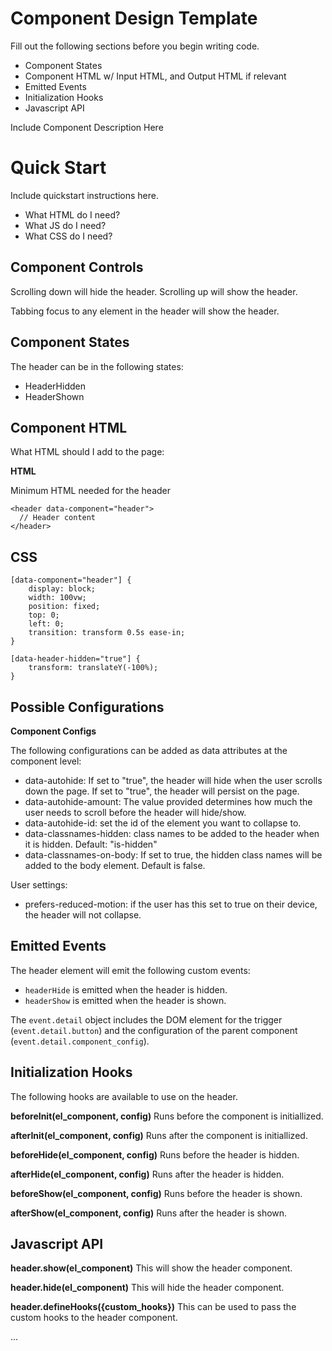 # Component Design Template
Fill out the following sections before you begin writing code.
- Component States
- Component HTML w/ Input HTML, and Output HTML if relevant
- Emitted Events
- Initialization Hooks
- Javascript API

Include Component Description Here

# Quick Start
Include quickstart instructions here.
- What HTML do I need?
- What JS do I need?
- What CSS do I need?


## Component Controls
Scrolling down will hide the header.
Scrolling up will show the header.

Tabbing focus to any element in the header will show the header.


## Component States
The header can be in the following states:

- HeaderHidden 
- HeaderShown 

## Component HTML

What HTML should I add to the page:


**HTML**

Minimum HTML needed for the header

```
<header data-component="header">
  // Header content
</header>
```

## CSS

```
[data-component="header"] {
    display: block;
    width: 100vw;
    position: fixed;
    top: 0;
    left: 0;
    transition: transform 0.5s ease-in;
}

[data-header-hidden="true"] {
    transform: translateY(-100%);
}
```

## Possible Configurations

**Component Configs** 

The following configurations can be added as data attributes at the component level:
- data-autohide: If set to "true", the header will hide when the user scrolls down the page. If set to "true", the header will persist on the page. 
- data-autohide-amount: The value provided determines how much the user needs to scroll before the header will hide/show.
- data-autohide-id: set the id of the element you want to collapse to. 
- data-classnames-hidden: class names to be added to the header when it is hidden. Default: "is-hidden"
- data-classnames-on-body: If set to true, the hidden class names will be added to the body element. Default is false.

User settings:
- prefers-reduced-motion: if the user has this set to true on their device, the header will not collapse.


## Emitted Events

The header element will emit the following custom events:

  - `headerHide` is emitted when the header is hidden.
  - `headerShow` is emitted when the header is shown.

The `event.detail` object includes the DOM element for the trigger (`event.detail.button`) and the configuration of the parent component (`event.detail.component_config`).


## Initialization Hooks

The following hooks are available to use on the header. 

**beforeInit(el_component, config)**
Runs before the component is initiallized.

**afterInit(el_component, config)**
Runs after the component is initiallized.

**beforeHide(el_component, config)**
Runs before the header is hidden.

**afterHide(el_component, config)**
Runs after the header is hidden.

**beforeShow(el_component, config)**
Runs before the header is shown.

**afterShow(el_component, config)**
Runs after the header is shown.


## Javascript API

**header.show(el_component)**
This will show the header component.

**header.hide(el_component)**
This will hide the header component.

**header.defineHooks({custom_hooks})**
This can be used to pass the custom hooks to the header component.



...